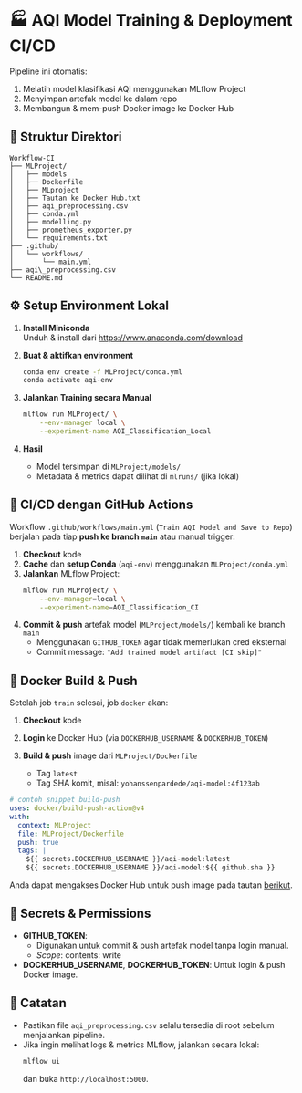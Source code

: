 # 🏭 AQI Model Training & Deployment CI/CD

Pipeline ini otomatis:
1. Melatih model klasifikasi AQI menggunakan MLflow Project  
2. Menyimpan artefak model ke dalam repo  
3. Membangun & mem-push Docker image ke Docker Hub  

## 📁 Struktur Direktori

```
Workflow-CI
├── MLProject/
│   ├── models
│   ├── Dockerfile             
│   ├── MLproject         
│   ├── Tautan ke Docker Hub.txt             
│   ├── aqi_preprocessing.csv
│   ├── conda.yml 
│   ├── modelling.py
│   ├── prometheus_exporter.py            
│   └── requirements.txt           
├── .github/
│   └── workflows/
│       └── main.yml   
├── aqi\_preprocessing.csv    
└── README.md          
````


## ⚙️ Setup Environment Lokal
1. **Install Miniconda**  
   Unduh & install dari https://www.anaconda.com/download

2. **Buat & aktifkan environment**  
   ```bash
   conda env create -f MLProject/conda.yml
   conda activate aqi-env
   ````

3. **Jalankan Training secara Manual**
   ```bash
   mlflow run MLProject/ \
       --env-manager local \
       --experiment-name AQI_Classification_Local
   ```

4. **Hasil**
   * Model tersimpan di `MLProject/models/`
   * Metadata & metrics dapat dilihat di `mlruns/` (jika lokal)

## 🤖 CI/CD dengan GitHub Actions
Workflow `.github/workflows/main.yml` (`Train AQI Model and Save to Repo`) berjalan pada tiap **push ke branch `main`** atau manual trigger:
1. **Checkout** kode
2. **Cache** dan **setup Conda** (`aqi-env`) menggunakan `MLProject/conda.yml`
3. **Jalankan** MLflow Project:
   ```bash
   mlflow run MLProject/ \
       --env-manager=local \
       --experiment-name=AQI_Classification_CI
   ```
4. **Commit & push** artefak model (`MLProject/models/`) kembali ke branch `main`
   * Menggunakan `GITHUB_TOKEN` agar tidak memerlukan cred eksternal
   * Commit message: `"Add trained model artifact [CI skip]"`

## 🐳 Docker Build & Push
Setelah job `train` selesai, job `docker` akan:
1. **Checkout** kode
2. **Login** ke Docker Hub (via `DOCKERHUB_USERNAME` & `DOCKERHUB_TOKEN`)
3. **Build & push** image dari `MLProject/Dockerfile`

   * Tag `latest`
   * Tag SHA komit, misal: `yohanssenpardede/aqi-model:4f123ab`

```yaml
# contoh snippet build-push
uses: docker/build-push-action@v4
with:
  context: MLProject
  file: MLProject/Dockerfile
  push: true
  tags: |
    ${{ secrets.DOCKERHUB_USERNAME }}/aqi-model:latest
    ${{ secrets.DOCKERHUB_USERNAME }}/aqi-model:${{ github.sha }}
```
Anda dapat mengakses Docker Hub untuk push image pada tautan [berikut](https://hub.docker.com/r/yohanssenpardede/aqi-model).

## 🔑 Secrets & Permissions
* **GITHUB\_TOKEN**:
  * Digunakan untuk commit & push artefak model tanpa login manual.
  * *Scope*: contents: write
* **DOCKERHUB\_USERNAME**, **DOCKERHUB\_TOKEN**: Untuk login & push Docker image.

## 📌 Catatan
* Pastikan file `aqi_preprocessing.csv` selalu tersedia di root sebelum menjalankan pipeline.
* Jika ingin melihat logs & metrics MLflow, jalankan secara lokal:
  ```bash
  mlflow ui
  ```
  dan buka `http://localhost:5000`.
